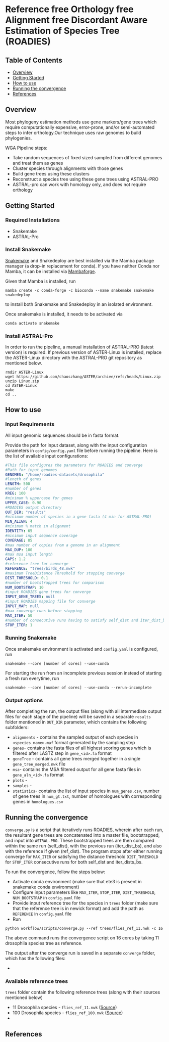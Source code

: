 # Reference free Orthology free Alignment free Discordant Aware Estimation of Species Tree (ROADIES)

## Table of Contents
- [Overview](#overview)
- [Getting Started](#gettingstarted) 
- [How to use](#usage)
- [Running the convergence](#convergence)
- [References](#references)

## <a name="overview"></a> Overview

Most phylogeny estimation methods use gene markers/gene trees which require computationally expensive, error-prone, and/or semi-automated steps to infer orthology.Our technique uses raw genomes to build phylogenies. <br>

WGA Pipeline steps:
- Take random sequences of fixed sized sampled from different genomes and treat them as genes
- Cluster species through alignments with those genes
- Build gene trees using these clusters
- Reconstruct a species tree using these gene trees using ASTRAL-PRO
- ASTRAL-pro can work with homology only, and does not require orthology

## <a name="gettingstarted"></a> Getting Started

### Required Installations

- Snakemake
- ASTRAL-Pro

### Install Snakemake

[Snakemake](https://snakemake.readthedocs.io/en/stable/getting_started/installation.html) and Snakedeploy are best installed via the Mamba package manager (a drop-in replacement for conda). If you have neither Conda nor Mamba, it can be installed via [Mambaforge](https://github.com/conda-forge/miniforge#mambaforge). 

Given that Mamba is installed, run 

```
mamba create -c conda-forge -c bioconda --name snakemake snakemake snakedeploy
``` 

to install both Snakemake and Snakedeploy in an isolated environment. 

Once snakemake is installed, it needs to be activated via

```
conda activate snakemake
```
### Install ASTRAL-Pro

In order to run the pipeline, a manual installation of ASTRAL-PRO (latest version) is required. If previous version of ASTER-Linux is installed, replace the ASTER-Linux directory with the ASTRAL-PRO git repository as mentioned below. 

```
rmdir ASTER-Linux
wget https://github.com/chaoszhang/ASTER/archive/refs/heads/Linux.zip
unzip Linux.zip
cd ASTER-Linux
make
cd ..
```

## <a name="usage"></a> How to use

### Input Requirements

All input genomic sequences should be in fasta format. 

Provide the path for input dataset, along with the input configuration parameters in `config/config.yaml` file before running the pipeline. Here is the list of available input configurations:

```yaml
#This file configures the parameters for ROADIES and converge
#Path for input genomes
GENOMES: "/home/roadies-datasets/drosophila"
#length of genes
LENGTH: 500
#number of genes
KREG: 100
#minimum % uppercase for genes
UPPER_CASE: 0.90
#ROADIES output directory
OUT_DIR: "results"
#minimum number of species in a gene fasta (4 min for ASTRAL-PRO)
MIN_ALIGN: 4 
#minimum % match in alignment
IDENTITY: 65
#minimum input sequence coverage
COVERAGE: 85
#max number of copies from a genome in an alignment
MAX_DUP: 100
#max msa input length
GAPS: 1.2
#reference tree for converge
REFERENCE: "trees/birds_48.nwk"
#maximum TreeDistance Threshold for stopping converge
DIST_THRESHOLD: 0.1
#number of bootstrapped trees for comparison
NUM_BOOTSTRAP: 10
#input ROADIES gene trees for converge
INPUT_GENE_TREES: null
#input ROADIES mapping file for converge
INPUT_MAP: null
#max converge runs before stopping
MAX_ITER: 50
#number of consecutive runs having to satisfy self_dist and iter_dist_bs thresholds before stopping
STOP_ITER: 1
```
### Running Snakemake

Once snakemake environment is activated and `config.yaml` is configured, run
```
snakemake --core [number of cores] --use-conda
```
For starting the run from an incomplete previous session instead of starting a fresh run everytime, run
```
snakemake --core [number of cores] --use-conda --rerun-incomplete
```
### Output options

After completing the run, the output files (along with all intermediate output files for each stage of the pipeline) will be saved in a separate `results` folder mentioned in `OUT_DIR` parameter, which contains the following subfolders:

- `alignments` - contains the sampled output of each species in `<species_name>.maf` format generated by the sampling step
- `genes`- contains the fasta files of all highest scoring genes which is filtered after LASTZ step in `gene_<id>.fa` format
- `geneTree` - contains all gene trees merged together in a single `gene_tree_merged.nwk` file 
- `msa`- contains the MSA filtered output for all gene fasta files in `gene_aln_<id>.fa` format
- `plots` - 
- `samples` - 
- `statistics`- contains the list of input species in `num_genes.csv`, number of gene trees in `num_gt.txt`, number of homologues with corresponding genes in `homologues.csv`

## <a name="convergence"></a> Running the convergence

`converge.py` is a script that iteratively runs ROADIES, wherein after each run, the resultant gene trees are concatenated into a master file, bootstrapped, and input into `ASTRAL-PRO`. These bootstrapped trees are then compared within the same run (self_dist), with the previous run (iter_dist_bs), and also with the reference if given (ref_dist). The program stops after either running converge for `MAX_ITER` or satisfying the distance threshold `DIST_THRESHOLD` for `STOP_ITER` consecutive runs for both self_dist and iter_dists_bs. 

To run the convergence, follow the steps below:

- Activate conda environment (make sure that ete3 is present in snakemake conda environment)
- Configure input parameters like `MAX_ITER`, `STOP_ITER`, `DIST_THRESHOLD`, `NUM_BOOTSTRAP` in `config.yaml` file
- Provide input reference tree for the species in `trees` folder (make sure that the reference tree is in newick format) and add the path as `REFERENCE` in `config.yaml` file
- Run
```
python workflow/scripts/converge.py --ref trees/flies_ref_11.nwk -c 16
```
The above command runs the convergence script on 16 cores by taking 11 drosophila species tree as reference. 

The output after the converge run is saved in a separate `converge` folder, which has the following files:

- 

### Available reference trees

`trees` folder contain the following reference trees (along with their sources mentioned below)

- 11 Drosophila species - `flies_ref_11.nwk` ([Source](http://timetree.org/))
- 100 Drosophila species - `flies_ref_100.nwk` ([Source](https://github.com/flyseq/drosophila_assembly_pipelines/blob/master/figure_data/figure5/busco_species_astral.tree))
- 

## <a name="references"></a> References





